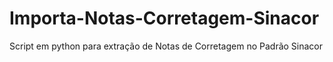 # Importa-Notas-Corretagem-Sinacor
Script em python para extração de Notas de Corretagem no Padrão Sinacor
